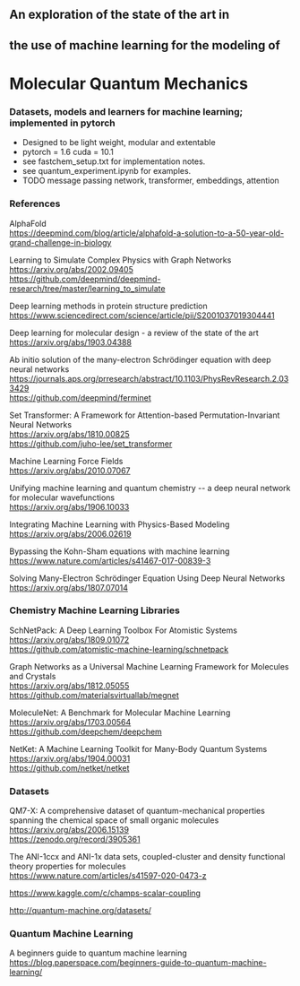 ## An exploration of the state of the art in  
## the use of machine learning for the modeling of  
# Molecular Quantum Mechanics 

### Datasets, models and learners for machine learning; implemented in pytorch 
* Designed to be light weight, modular and extentable
* pytorch = 1.6 cuda = 10.1
* see fastchem_setup.txt for implementation notes.
* see quantum_experiment.ipynb for examples.
* TODO message passing network, transformer, embeddings, attention

### References 

AlphaFold  
https://deepmind.com/blog/article/alphafold-a-solution-to-a-50-year-old-grand-challenge-in-biology

Learning to Simulate Complex Physics with Graph Networks  
https://arxiv.org/abs/2002.09405  
https://github.com/deepmind/deepmind-research/tree/master/learning_to_simulate

Deep learning methods in protein structure prediction  
https://www.sciencedirect.com/science/article/pii/S2001037019304441

Deep learning for molecular design - a review of the state of the art  
https://arxiv.org/abs/1903.04388

Ab initio solution of the many-electron Schrödinger equation with deep neural networks  
https://journals.aps.org/prresearch/abstract/10.1103/PhysRevResearch.2.033429  
https://github.com/deepmind/ferminet

Set Transformer: A Framework for Attention-based Permutation-Invariant Neural Networks  
https://arxiv.org/abs/1810.00825  
https://github.com/juho-lee/set_transformer

Machine Learning Force Fields  
https://arxiv.org/abs/2010.07067

Unifying machine learning and quantum chemistry -- a deep neural network for molecular wavefunctions  
https://arxiv.org/abs/1906.10033

Integrating Machine Learning with Physics-Based Modeling  
https://arxiv.org/abs/2006.02619

Bypassing the Kohn-Sham equations with machine learning  
https://www.nature.com/articles/s41467-017-00839-3

Solving Many-Electron Schrödinger Equation Using Deep Neural Networks  
https://arxiv.org/abs/1807.07014

### Chemistry Machine Learning Libraries 

SchNetPack: A Deep Learning Toolbox For Atomistic Systems  
https://arxiv.org/abs/1809.01072  
https://github.com/atomistic-machine-learning/schnetpack

Graph Networks as a Universal Machine Learning Framework for Molecules and Crystals  
https://arxiv.org/abs/1812.05055  
https://github.com/materialsvirtuallab/megnet

MoleculeNet: A Benchmark for Molecular Machine Learning  
https://arxiv.org/abs/1703.00564  
https://github.com/deepchem/deepchem

NetKet: A Machine Learning Toolkit for Many-Body Quantum Systems  
https://arxiv.org/abs/1904.00031  
https://github.com/netket/netket

### Datasets 

QM7-X: A comprehensive dataset of quantum-mechanical properties spanning the chemical space of small organic molecules  
https://arxiv.org/abs/2006.15139  
https://zenodo.org/record/3905361

The ANI-1ccx and ANI-1x data sets, coupled-cluster and density functional theory properties for molecules  
https://www.nature.com/articles/s41597-020-0473-z

https://www.kaggle.com/c/champs-scalar-coupling 

http://quantum-machine.org/datasets/ 

### Quantum Machine Learning 

A beginners guide to quantum machine learning  
https://blog.paperspace.com/beginners-guide-to-quantum-machine-learning/

